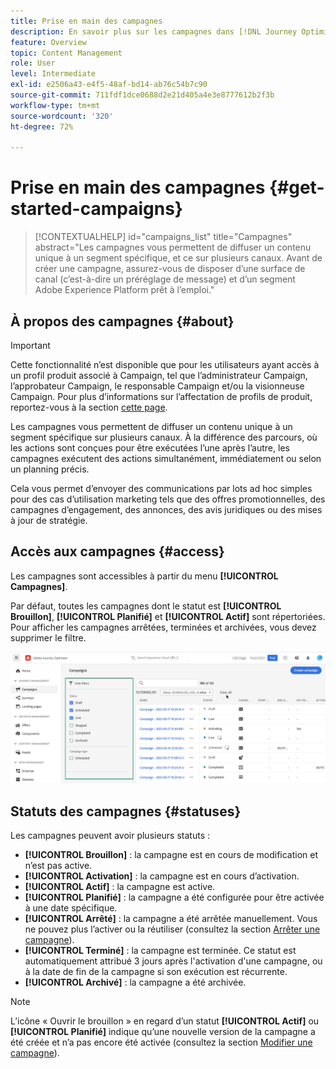 ```yaml
---
title: Prise en main des campagnes
description: En savoir plus sur les campagnes dans [!DNL Journey Optimizer]
feature: Overview
topic: Content Management
role: User
level: Intermediate
exl-id: e2506a43-e4f5-48af-bd14-ab76c54b7c90
source-git-commit: 711fdf1dce0688d2e21d405a4e3e8777612b2f3b
workflow-type: tm+mt
source-wordcount: '320'
ht-degree: 72%

---
```


# Prise en main des campagnes {#get-started-campaigns}

>[!CONTEXTUALHELP]
>id="campaigns_list"
>title="Campagnes"
>abstract="Les campagnes vous permettent de diffuser un contenu unique à un segment spécifique, et ce sur plusieurs canaux. Avant de créer une campagne, assurez-vous de disposer d’une surface de canal (c’est-à-dire un préréglage de message) et d’un segment Adobe Experience Platform prêt à l’emploi."

## À propos des campagnes {#about}

>[!IMPORTANT]
>
>Cette fonctionnalité n’est disponible que pour les utilisateurs ayant accès à un profil produit associé à Campaign, tel que l’administrateur Campaign, l’approbateur Campaign, le responsable Campaign et/ou la visionneuse Campaign. Pour plus d’informations sur l’affectation de profils de produit, reportez-vous à la section [cette page](../administration/permissions.md).

Les campagnes vous permettent de diffuser un contenu unique à un segment spécifique sur plusieurs canaux. À la différence des parcours, où les actions sont conçues pour être exécutées l’une après l’autre, les campagnes exécutent des actions simultanément, immédiatement ou selon un planning précis.

Cela vous permet d’envoyer des communications par lots ad hoc simples pour des cas d’utilisation marketing tels que des offres promotionnelles, des campagnes d’engagement, des annonces, des avis juridiques ou des mises à jour de stratégie.

<!--You can create two types of campaigns:

* **Scheduled campaigns** allow for simple ad-hoc batch communications for marketing use cases like promotional offers, engagement campaigns, announcements, legal notices, or policy updates.
* **API Triggered Campaigns** allow for simple transactional/operational messages with REST APIs (password reset, card abandonment, etc.), where the need may involve personalization using profile attributes and contextual data from payload.-->

## Accès aux campagnes {#access}

Les campagnes sont accessibles à partir du menu **[!UICONTROL Campagnes]**.

Par défaut, toutes les campagnes dont le statut est **[!UICONTROL Brouillon]**, **[!UICONTROL Planifié]** et **[!UICONTROL Actif]** sont répertoriées. Pour afficher les campagnes arrêtées, terminées et archivées, vous devez supprimer le filtre.

![](assets/create-campaign-list.png)

## Statuts des campagnes {#statuses}

Les campagnes peuvent avoir plusieurs statuts :

* **[!UICONTROL Brouillon]** : la campagne est en cours de modification et n’est pas active.
* **[!UICONTROL Activation]** : la campagne est en cours d’activation.
* **[!UICONTROL Actif]** : la campagne est active.
* **[!UICONTROL Planifié]** : la campagne a été configurée pour être activée à une date spécifique.
* **[!UICONTROL Arrêté]** : la campagne a été arrêtée manuellement. Vous ne pouvez plus l’activer ou la réutiliser (consultez la section [Arrêter une campagne](modify-stop-campaign.md#stop)).
* **[!UICONTROL Terminé]** : la campagne est terminée. Ce statut est automatiquement attribué 3 jours après l&#39;activation d&#39;une campagne, ou à la date de fin de la campagne si son exécution est récurrente.
* **[!UICONTROL Archivé]** : la campagne a été archivée.

>[!NOTE]
>
>L’icône « Ouvrir le brouillon » en regard d’un statut **[!UICONTROL Actif]** ou **[!UICONTROL Planifié]** indique qu’une nouvelle version de la campagne a été créée et n’a pas encore été activée (consultez la section [Modifier une campagne](modify-stop-campaign.md#modify)).
